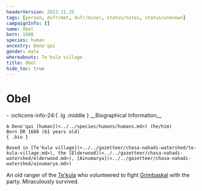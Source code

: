 ```yaml
---
headerVersion: 2023.11.25
tags: [person, dufr/met, dufr/minor, status/notes, status/unknown]
campaignInfo: []
name: Obel
born: 1688
species: human
ancestry: Deno'qai
gender: male
whereabouts: Te'kula village
title: Obel
hide_toc: true
---
```

# Obel
<div class="grid cards ext-narrow-margin ext-one-column" markdown>
- :octicons-info-24:{ .lg .middle } __Biographical Information__

    A Deno'qai [human](<../../species/humans/humans.md>) (he/him)  
    Born DR 1688 (61 years old)  
    { .bio }

    Based in [Te'kula village](<../../gazetteer/chasa-nahadi-watershed/te-kula-village.md>), the [Elderwood](<../../gazetteer/chasa-nahadi-watershed/elderwood.md>), [Ainumarya](<../../gazetteer/chasa-nahadi-watershed/ainumarya.md>)
</div>


An old ranger of the [Te'kula](<../../groups/deno-qai/te-kula.md>) who volunteered to fight [Grimbaskal](<../other-nonhumans/mezzar.md>) with the party. Miraculously survived. 
